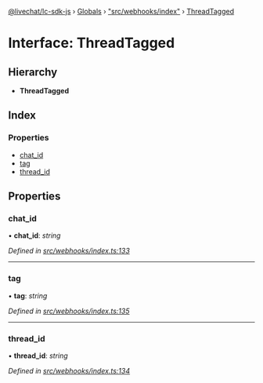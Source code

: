 [@livechat/lc-sdk-js](../README.md) › [Globals](../globals.md) › ["src/webhooks/index"](../modules/_src_webhooks_index_.md) › [ThreadTagged](_src_webhooks_index_.threadtagged.md)

# Interface: ThreadTagged

## Hierarchy

* **ThreadTagged**

## Index

### Properties

* [chat_id](_src_webhooks_index_.threadtagged.md#chat_id)
* [tag](_src_webhooks_index_.threadtagged.md#tag)
* [thread_id](_src_webhooks_index_.threadtagged.md#thread_id)

## Properties

###  chat_id

• **chat_id**: *string*

*Defined in [src/webhooks/index.ts:133](https://github.com/livechat/lc-sdk-js/blob/d0a32c0/src/webhooks/index.ts#L133)*

___

###  tag

• **tag**: *string*

*Defined in [src/webhooks/index.ts:135](https://github.com/livechat/lc-sdk-js/blob/d0a32c0/src/webhooks/index.ts#L135)*

___

###  thread_id

• **thread_id**: *string*

*Defined in [src/webhooks/index.ts:134](https://github.com/livechat/lc-sdk-js/blob/d0a32c0/src/webhooks/index.ts#L134)*
